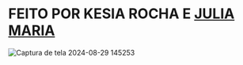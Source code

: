 # FEITO POR KESIA ROCHA E <a href="https://github.com/Julia-maria56/PMD2-241/tree/main/Avaliacoes/avaliacao-08"> JULIA MARIA </a>
![Captura de tela 2024-08-29 145253](https://github.com/user-attachments/assets/070640b1-14ec-4a18-b177-4d7466432fc1)
